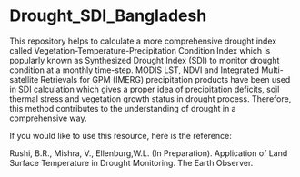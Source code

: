 # Drought_SDI_Bangladesh

This repository helps to calculate a more comprehensive drought index called Vegetation-Temperature-Precipitation Condition Index which is popularly known as Synthesized Drought Index (SDI) to monitor drought condition at a monthly time-step. MODIS LST, NDVI and Integrated Multi-satellite Retrievals for GPM (IMERG) precipitation products have been used in SDI calculation which gives a proper idea of precipitation deficits, soil thermal stress and vegetation growth status in drought process. Therefore, this method contributes to the understanding of drought in a comprehensive way. 

If you would like to use this resource, here is the reference:

Rushi, B.R., Mishra, V., Ellenburg,W.L. (In Preparation). Application of Land Surface Temperature in Drought Monitoring. The Earth Observer.
